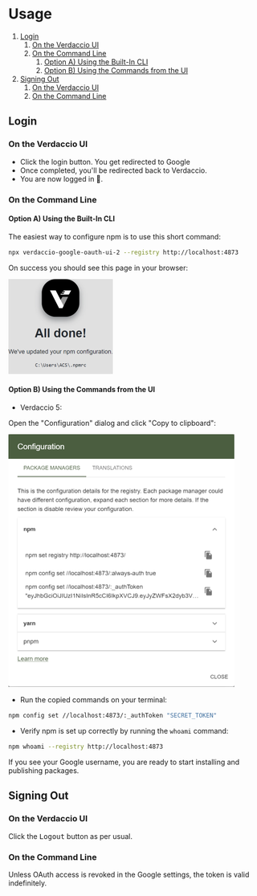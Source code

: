 # Usage

1. [Login](#login)
   1. [On the Verdaccio UI](#on-the-verdaccio-ui)
   2. [On the Command Line](#on-the-command-line)
      1. [Option A) Using the Built-In CLI](#option-a-using-the-built-in-cli)
      2. [Option B) Using the Commands from the UI](#option-b-using-the-commands-from-the-ui)
2. [Signing Out](#signing-out)
   1. [On the Verdaccio UI](#on-the-verdaccio-ui-1)
   2. [On the Command Line](#on-the-command-line-1)

## Login

### On the Verdaccio UI

- Click the login button. You get redirected to Google
- Once completed, you'll be redirected back to Verdaccio.
- You are now logged in 🎉.

### On the Command Line

#### Option A) Using the Built-In CLI

The easiest way to configure npm is to use this short command:

```bash
npx verdaccio-google-oauth-ui-2 --registry http://localhost:4873
```

On success you should see this page in your browser:

<img src="screenshots/all-done.png" width="208" />

#### Option B) Using the Commands from the UI

- Verdaccio 5:

Open the "Configuration" dialog and click "Copy to clipboard":

<img src="screenshots/configuration-dialog.png" width="450" />

- Run the copied commands on your terminal:

```bash
npm config set //localhost:4873/:_authToken "SECRET_TOKEN"
```

- Verify npm is set up correctly by running the `whoami` command:

```bash
npm whoami --registry http://localhost:4873
```

If you see your Google username, you are ready to start installing and
publishing packages.

## Signing Out

### On the Verdaccio UI

Click the <kbd>Logout</kbd> button as per usual.

### On the Command Line

Unless OAuth access is revoked in the Google settings, the token is valid
indefinitely.

